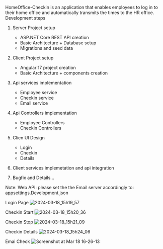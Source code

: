 HomeOffice-Checkin is an application that enables employees to log in to their home office and automatically transmits the times to the HR office.
Development steps
1. Server Project setup
   - ASP.NET Core REST API creation
   - Basic Architecture + Database setup
   - Migrations and seed data
     
2. Client Project setup
   - Angular 17 project creation
   - Basic Architecture + components creation
     
3. Api services implementation
   - Employee service
   - Checkin service
   - Email service
     
4. Api Controllers implementation
   - Employee Controllers
   - Checkin Controllers
     
5. Clien UI Design
   - Login
   - Checkin
   - Details
     
6. Client services implemetation and api integration
7. Bugfix and Details...


Note: Web API: please set the the Email server accordingly to: appsettings.Development.json


Login Page
![2024-03-18_15h19_57](https://github.com/Kenffy/home-office-checkin/assets/31046518/a629f8ca-5b36-42af-af38-78b839406dc0)

Checkin Start
![2024-03-18_15h20_36](https://github.com/Kenffy/home-office-checkin/assets/31046518/be3c4d16-acda-423f-97c0-e39a40e86ce0)

Checkin Stop
![2024-03-18_15h21_09](https://github.com/Kenffy/home-office-checkin/assets/31046518/dfd2d374-5cd6-4d24-9b5c-bba3aa2f1dac)

Checkin Details
![2024-03-18_15h24_06](https://github.com/Kenffy/home-office-checkin/assets/31046518/081f9738-8e2f-4037-9f73-ff996acd77e8)

Emai Check
![Screenshot at Mar 18 16-26-13](https://github.com/Kenffy/home-office-checkin/assets/31046518/2b5286d4-b918-4d03-9ab5-23718257f183)




